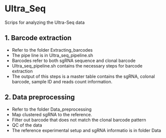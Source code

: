 # Ultra_Seq
Scrips for analyzing the Ultra-Seq data

## 1. Barcode extraction
* Refer to the folder Extracting_barcodes
* The pipe line is in Ultra_seq_pipeline.sh
* Barcodes refer to both sgRNA sequence and clonal barcode
* Ultra_seq_pipeline.sh contains the necessary steps for barcode extraction
* The output of this steps is a master table contains the sgRNA, colonal barcode, sample ID and reads count information.

## 2. Data preprocessing 
* Refer to the folder Data_preprocessing
* Map clustered sgRNA to the reference.
* Filter out barcode that does not match the clonal barcode pattern
* QC of the data
* The reference experimental setup and sgRNA informatio is in folder Data
